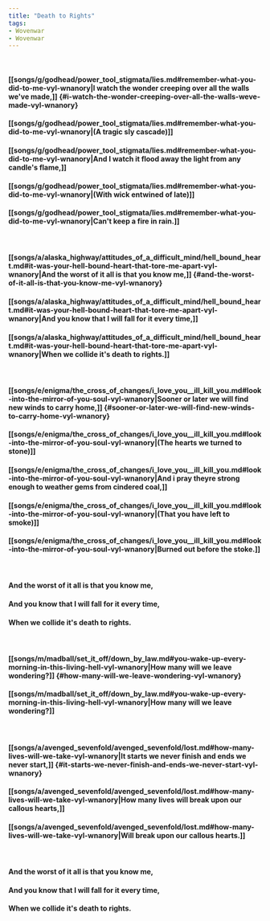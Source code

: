 ```yaml
---
title: "Death to Rights"
tags:
- Wovenwar
- Wovenwar
---
```

&nbsp;
#### [[songs/g/godhead/power_tool_stigmata/lies.md#remember-what-you-did-to-me-vyl-wnanory|I watch the wonder creeping over all the walls we've made,]] {#i-watch-the-wonder-creeping-over-all-the-walls-weve-made-vyl-wnanory}
#### [[songs/g/godhead/power_tool_stigmata/lies.md#remember-what-you-did-to-me-vyl-wnanory|(A tragic sly cascade)]]
#### [[songs/g/godhead/power_tool_stigmata/lies.md#remember-what-you-did-to-me-vyl-wnanory|And I watch it flood away the light from any candle's flame,]]
#### [[songs/g/godhead/power_tool_stigmata/lies.md#remember-what-you-did-to-me-vyl-wnanory|(With wick entwined of late)]]
#### [[songs/g/godhead/power_tool_stigmata/lies.md#remember-what-you-did-to-me-vyl-wnanory|Can't keep a fire in rain.]]
&nbsp;
#### [[songs/a/alaska_highway/attitudes_of_a_difficult_mind/hell_bound_heart.md#it-was-your-hell-bound-heart-that-tore-me-apart-vyl-wnanory|And the worst of it all is that you know me,]] {#and-the-worst-of-it-all-is-that-you-know-me-vyl-wnanory}
#### [[songs/a/alaska_highway/attitudes_of_a_difficult_mind/hell_bound_heart.md#it-was-your-hell-bound-heart-that-tore-me-apart-vyl-wnanory|And you know that I will fall for it every time,]]
#### [[songs/a/alaska_highway/attitudes_of_a_difficult_mind/hell_bound_heart.md#it-was-your-hell-bound-heart-that-tore-me-apart-vyl-wnanory|When we collide it's death to rights.]]
&nbsp;
#### [[songs/e/enigma/the_cross_of_changes/i_love_you__ill_kill_you.md#look-into-the-mirror-of-you-soul-vyl-wnanory|Sooner or later we will find new winds to carry home,]] {#sooner-or-later-we-will-find-new-winds-to-carry-home-vyl-wnanory}
#### [[songs/e/enigma/the_cross_of_changes/i_love_you__ill_kill_you.md#look-into-the-mirror-of-you-soul-vyl-wnanory|(The hearts we turned to stone)]]
#### [[songs/e/enigma/the_cross_of_changes/i_love_you__ill_kill_you.md#look-into-the-mirror-of-you-soul-vyl-wnanory|And i pray theyre strong enough to weather gems from cindered coal,]]
#### [[songs/e/enigma/the_cross_of_changes/i_love_you__ill_kill_you.md#look-into-the-mirror-of-you-soul-vyl-wnanory|(That you have left to smoke)]]
#### [[songs/e/enigma/the_cross_of_changes/i_love_you__ill_kill_you.md#look-into-the-mirror-of-you-soul-vyl-wnanory|Burned out before the stoke.]]
&nbsp;
#### And the worst of it all is that you know me,
#### And you know that I will fall for it every time,
#### When we collide it's death to rights.
&nbsp;
#### [[songs/m/madball/set_it_off/down_by_law.md#you-wake-up-every-morning-in-this-living-hell-vyl-wnanory|How many will we leave wondering?]] {#how-many-will-we-leave-wondering-vyl-wnanory}
#### [[songs/m/madball/set_it_off/down_by_law.md#you-wake-up-every-morning-in-this-living-hell-vyl-wnanory|How many will we leave wondering?]]
&nbsp;
#### [[songs/a/avenged_sevenfold/avenged_sevenfold/lost.md#how-many-lives-will-we-take-vyl-wnanory|It starts we never finish and ends we never start,]] {#it-starts-we-never-finish-and-ends-we-never-start-vyl-wnanory}
#### [[songs/a/avenged_sevenfold/avenged_sevenfold/lost.md#how-many-lives-will-we-take-vyl-wnanory|How many lives will break upon our callous hearts,]]
#### [[songs/a/avenged_sevenfold/avenged_sevenfold/lost.md#how-many-lives-will-we-take-vyl-wnanory|Will break upon our callous hearts.]]
&nbsp;
#### And the worst of it all is that you know me,
#### And you know that I will fall for it every time,
#### When we collide it's death to rights.
